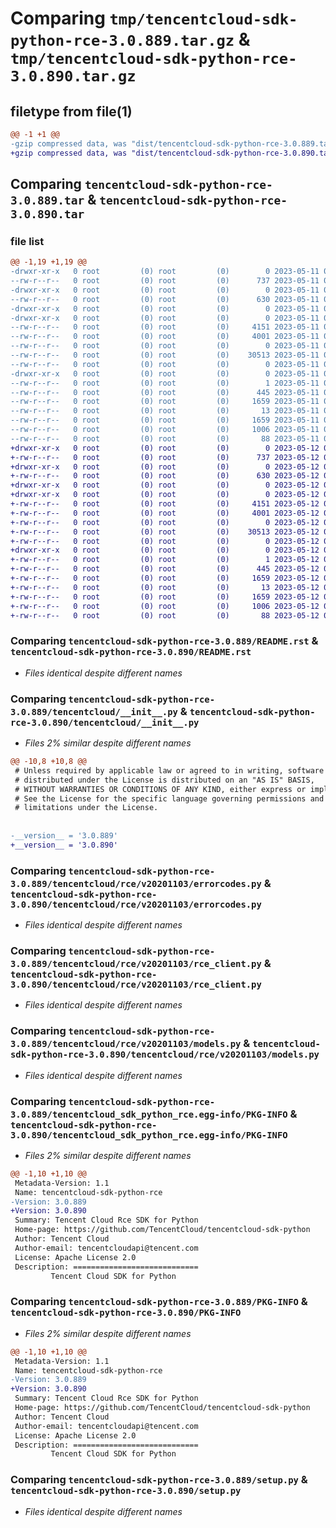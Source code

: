 # Comparing `tmp/tencentcloud-sdk-python-rce-3.0.889.tar.gz` & `tmp/tencentcloud-sdk-python-rce-3.0.890.tar.gz`

## filetype from file(1)

```diff
@@ -1 +1 @@
-gzip compressed data, was "dist/tencentcloud-sdk-python-rce-3.0.889.tar", last modified: Thu May 11 03:08:35 2023, max compression
+gzip compressed data, was "dist/tencentcloud-sdk-python-rce-3.0.890.tar", last modified: Fri May 12 03:16:07 2023, max compression
```

## Comparing `tencentcloud-sdk-python-rce-3.0.889.tar` & `tencentcloud-sdk-python-rce-3.0.890.tar`

### file list

```diff
@@ -1,19 +1,19 @@
-drwxr-xr-x   0 root         (0) root         (0)        0 2023-05-11 03:08:35.000000 tencentcloud-sdk-python-rce-3.0.889/
--rw-r--r--   0 root         (0) root         (0)      737 2023-05-11 03:08:35.000000 tencentcloud-sdk-python-rce-3.0.889/README.rst
-drwxr-xr-x   0 root         (0) root         (0)        0 2023-05-11 03:08:35.000000 tencentcloud-sdk-python-rce-3.0.889/tencentcloud/
--rw-r--r--   0 root         (0) root         (0)      630 2023-05-11 03:08:35.000000 tencentcloud-sdk-python-rce-3.0.889/tencentcloud/__init__.py
-drwxr-xr-x   0 root         (0) root         (0)        0 2023-05-11 03:08:35.000000 tencentcloud-sdk-python-rce-3.0.889/tencentcloud/rce/
-drwxr-xr-x   0 root         (0) root         (0)        0 2023-05-11 03:08:35.000000 tencentcloud-sdk-python-rce-3.0.889/tencentcloud/rce/v20201103/
--rw-r--r--   0 root         (0) root         (0)     4151 2023-05-11 03:08:35.000000 tencentcloud-sdk-python-rce-3.0.889/tencentcloud/rce/v20201103/errorcodes.py
--rw-r--r--   0 root         (0) root         (0)     4001 2023-05-11 03:08:35.000000 tencentcloud-sdk-python-rce-3.0.889/tencentcloud/rce/v20201103/rce_client.py
--rw-r--r--   0 root         (0) root         (0)        0 2023-05-11 03:08:35.000000 tencentcloud-sdk-python-rce-3.0.889/tencentcloud/rce/v20201103/__init__.py
--rw-r--r--   0 root         (0) root         (0)    30513 2023-05-11 03:08:35.000000 tencentcloud-sdk-python-rce-3.0.889/tencentcloud/rce/v20201103/models.py
--rw-r--r--   0 root         (0) root         (0)        0 2023-05-11 03:08:35.000000 tencentcloud-sdk-python-rce-3.0.889/tencentcloud/rce/__init__.py
-drwxr-xr-x   0 root         (0) root         (0)        0 2023-05-11 03:08:35.000000 tencentcloud-sdk-python-rce-3.0.889/tencentcloud_sdk_python_rce.egg-info/
--rw-r--r--   0 root         (0) root         (0)        1 2023-05-11 03:08:35.000000 tencentcloud-sdk-python-rce-3.0.889/tencentcloud_sdk_python_rce.egg-info/dependency_links.txt
--rw-r--r--   0 root         (0) root         (0)      445 2023-05-11 03:08:35.000000 tencentcloud-sdk-python-rce-3.0.889/tencentcloud_sdk_python_rce.egg-info/SOURCES.txt
--rw-r--r--   0 root         (0) root         (0)     1659 2023-05-11 03:08:35.000000 tencentcloud-sdk-python-rce-3.0.889/tencentcloud_sdk_python_rce.egg-info/PKG-INFO
--rw-r--r--   0 root         (0) root         (0)       13 2023-05-11 03:08:35.000000 tencentcloud-sdk-python-rce-3.0.889/tencentcloud_sdk_python_rce.egg-info/top_level.txt
--rw-r--r--   0 root         (0) root         (0)     1659 2023-05-11 03:08:35.000000 tencentcloud-sdk-python-rce-3.0.889/PKG-INFO
--rw-r--r--   0 root         (0) root         (0)     1006 2023-05-11 03:08:35.000000 tencentcloud-sdk-python-rce-3.0.889/setup.py
--rw-r--r--   0 root         (0) root         (0)       88 2023-05-11 03:08:35.000000 tencentcloud-sdk-python-rce-3.0.889/setup.cfg
+drwxr-xr-x   0 root         (0) root         (0)        0 2023-05-12 03:16:07.000000 tencentcloud-sdk-python-rce-3.0.890/
+-rw-r--r--   0 root         (0) root         (0)      737 2023-05-12 03:16:07.000000 tencentcloud-sdk-python-rce-3.0.890/README.rst
+drwxr-xr-x   0 root         (0) root         (0)        0 2023-05-12 03:16:07.000000 tencentcloud-sdk-python-rce-3.0.890/tencentcloud/
+-rw-r--r--   0 root         (0) root         (0)      630 2023-05-12 03:16:07.000000 tencentcloud-sdk-python-rce-3.0.890/tencentcloud/__init__.py
+drwxr-xr-x   0 root         (0) root         (0)        0 2023-05-12 03:16:07.000000 tencentcloud-sdk-python-rce-3.0.890/tencentcloud/rce/
+drwxr-xr-x   0 root         (0) root         (0)        0 2023-05-12 03:16:07.000000 tencentcloud-sdk-python-rce-3.0.890/tencentcloud/rce/v20201103/
+-rw-r--r--   0 root         (0) root         (0)     4151 2023-05-12 03:16:07.000000 tencentcloud-sdk-python-rce-3.0.890/tencentcloud/rce/v20201103/errorcodes.py
+-rw-r--r--   0 root         (0) root         (0)     4001 2023-05-12 03:16:07.000000 tencentcloud-sdk-python-rce-3.0.890/tencentcloud/rce/v20201103/rce_client.py
+-rw-r--r--   0 root         (0) root         (0)        0 2023-05-12 03:16:07.000000 tencentcloud-sdk-python-rce-3.0.890/tencentcloud/rce/v20201103/__init__.py
+-rw-r--r--   0 root         (0) root         (0)    30513 2023-05-12 03:16:07.000000 tencentcloud-sdk-python-rce-3.0.890/tencentcloud/rce/v20201103/models.py
+-rw-r--r--   0 root         (0) root         (0)        0 2023-05-12 03:16:07.000000 tencentcloud-sdk-python-rce-3.0.890/tencentcloud/rce/__init__.py
+drwxr-xr-x   0 root         (0) root         (0)        0 2023-05-12 03:16:07.000000 tencentcloud-sdk-python-rce-3.0.890/tencentcloud_sdk_python_rce.egg-info/
+-rw-r--r--   0 root         (0) root         (0)        1 2023-05-12 03:16:07.000000 tencentcloud-sdk-python-rce-3.0.890/tencentcloud_sdk_python_rce.egg-info/dependency_links.txt
+-rw-r--r--   0 root         (0) root         (0)      445 2023-05-12 03:16:07.000000 tencentcloud-sdk-python-rce-3.0.890/tencentcloud_sdk_python_rce.egg-info/SOURCES.txt
+-rw-r--r--   0 root         (0) root         (0)     1659 2023-05-12 03:16:07.000000 tencentcloud-sdk-python-rce-3.0.890/tencentcloud_sdk_python_rce.egg-info/PKG-INFO
+-rw-r--r--   0 root         (0) root         (0)       13 2023-05-12 03:16:07.000000 tencentcloud-sdk-python-rce-3.0.890/tencentcloud_sdk_python_rce.egg-info/top_level.txt
+-rw-r--r--   0 root         (0) root         (0)     1659 2023-05-12 03:16:07.000000 tencentcloud-sdk-python-rce-3.0.890/PKG-INFO
+-rw-r--r--   0 root         (0) root         (0)     1006 2023-05-12 03:16:07.000000 tencentcloud-sdk-python-rce-3.0.890/setup.py
+-rw-r--r--   0 root         (0) root         (0)       88 2023-05-12 03:16:07.000000 tencentcloud-sdk-python-rce-3.0.890/setup.cfg
```

### Comparing `tencentcloud-sdk-python-rce-3.0.889/README.rst` & `tencentcloud-sdk-python-rce-3.0.890/README.rst`

 * *Files identical despite different names*

### Comparing `tencentcloud-sdk-python-rce-3.0.889/tencentcloud/__init__.py` & `tencentcloud-sdk-python-rce-3.0.890/tencentcloud/__init__.py`

 * *Files 2% similar despite different names*

```diff
@@ -10,8 +10,8 @@
 # Unless required by applicable law or agreed to in writing, software
 # distributed under the License is distributed on an "AS IS" BASIS,
 # WITHOUT WARRANTIES OR CONDITIONS OF ANY KIND, either express or implied.
 # See the License for the specific language governing permissions and
 # limitations under the License.
 
 
-__version__ = '3.0.889'
+__version__ = '3.0.890'
```

### Comparing `tencentcloud-sdk-python-rce-3.0.889/tencentcloud/rce/v20201103/errorcodes.py` & `tencentcloud-sdk-python-rce-3.0.890/tencentcloud/rce/v20201103/errorcodes.py`

 * *Files identical despite different names*

### Comparing `tencentcloud-sdk-python-rce-3.0.889/tencentcloud/rce/v20201103/rce_client.py` & `tencentcloud-sdk-python-rce-3.0.890/tencentcloud/rce/v20201103/rce_client.py`

 * *Files identical despite different names*

### Comparing `tencentcloud-sdk-python-rce-3.0.889/tencentcloud/rce/v20201103/models.py` & `tencentcloud-sdk-python-rce-3.0.890/tencentcloud/rce/v20201103/models.py`

 * *Files identical despite different names*

### Comparing `tencentcloud-sdk-python-rce-3.0.889/tencentcloud_sdk_python_rce.egg-info/PKG-INFO` & `tencentcloud-sdk-python-rce-3.0.890/tencentcloud_sdk_python_rce.egg-info/PKG-INFO`

 * *Files 2% similar despite different names*

```diff
@@ -1,10 +1,10 @@
 Metadata-Version: 1.1
 Name: tencentcloud-sdk-python-rce
-Version: 3.0.889
+Version: 3.0.890
 Summary: Tencent Cloud Rce SDK for Python
 Home-page: https://github.com/TencentCloud/tencentcloud-sdk-python
 Author: Tencent Cloud
 Author-email: tencentcloudapi@tencent.com
 License: Apache License 2.0
 Description: ============================
         Tencent Cloud SDK for Python
```

### Comparing `tencentcloud-sdk-python-rce-3.0.889/PKG-INFO` & `tencentcloud-sdk-python-rce-3.0.890/PKG-INFO`

 * *Files 2% similar despite different names*

```diff
@@ -1,10 +1,10 @@
 Metadata-Version: 1.1
 Name: tencentcloud-sdk-python-rce
-Version: 3.0.889
+Version: 3.0.890
 Summary: Tencent Cloud Rce SDK for Python
 Home-page: https://github.com/TencentCloud/tencentcloud-sdk-python
 Author: Tencent Cloud
 Author-email: tencentcloudapi@tencent.com
 License: Apache License 2.0
 Description: ============================
         Tencent Cloud SDK for Python
```

### Comparing `tencentcloud-sdk-python-rce-3.0.889/setup.py` & `tencentcloud-sdk-python-rce-3.0.890/setup.py`

 * *Files identical despite different names*


